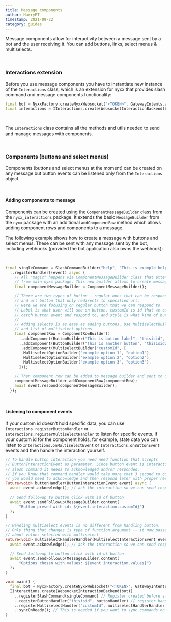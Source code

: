 ```yaml
---
title: Message components
author: HarryET
timestamp: 2021-09-22
category: guides
---
```


Message components allow for interactivity between a message sent by a bot and the user receiving it. You can add buttons, links, select menus & multiselects.

</br>

### Interactions extension

Before you use message components you have to instantiate new instance of the `Interactions` class, which is an extension for nyxx that provides slash command and message components functionality:

```dart
final bot = NyxxFactory.createNyxxWebsocket("<TOKEN>", GatewayIntents.allUnprivileged);
final interactions = IInteractions.create(WebsocketInteractionBackend(bot));
```

</br>

The `Interactions` class contains all the methods and utils needed to send and manage messages with components.

</br>

### Components (buttons and select menus)

Components (buttons and select menus at the moment) can be created on any message but button events can be listened only from the `Interactions` object.

</br>

#### Adding components to message

Components can be created using the `ComponentMessageBuilder` class from the `nyxx_interactions` package. It extends the basic
`MessageBuilder` from the `nyxx` package with an additional `addComponentRow` method which allows adding component rows and
components to a message.

The following example shows how to create a message with buttons and select menus. These can be sent with any message
sent by the bot, including webhooks (provided the bot application also owns the webhook):

</br>

```dart
final singleCommand = SlashCommandBuilder("help", "This is example help command", [])
  ..registerHandler((event) async {
    // All "magic" happens via ComponentMessageBuilder class that extends MessageBuilder
    // from main nyxx package. This new builder allows to create message with components.
    final componentMessageBuilder = ComponentMessageBuilder();

    // There are two types of button - regular ones that can be responded to an interaction
    // and url button that only redirects to specified url.
    // Here we are focusing on regular button that we can respond to.
    // Label is what user will see on button, customId is id that we ca use later to
    // catch button event and respond to, and style is what kind of button we want create.
    //
    // Adding selects is as easy as adding buttons. Use MultiselectBuilder with custom id
    // and list of multiselect options.
    final componentRow = ComponentRowBuilder()
      ..addComponent(ButtonBuilder("This is button label", "thisisid", ComponentStyle.success))
      ..addComponent(ButtonBuilder("This is another button", "thisisid2", ComponentStyle.success))
      ..addComponent(MultiselectBuilder("customId", [
        MultiselectOptionBuilder("example option 1", "option1"),
        MultiselectOptionBuilder("example option 2", "option2"),
        MultiselectOptionBuilder("example option 3", "option3"),
      ]));

    // Then component row can be added to message builder and sent to user.
    componentMessageBuilder.addComponentRow(componentRow);
    await event.respond(componentMessageBuilder);
  });
```

</br>

#### Listening to component events

If your custom id doesn't hold specific data, you can use `Interactions.registerButtonHandler` or `Interactions.registerMultiselectHandler`
to listen for specific events. If your custom id for the component holds, for example, state data you can listen to
`Interactions.onMultiselectEvent` or `Interactions.onButtonEvent` events and then handle the interaction yourself.

```dart
// To handle button interaction you need need function that accepts
// ButtonInteractionEvent as parameter. Since button event is interaction like
// slash command it needs to acknowledged and/or responded.
// If you know that command handler would take more that 3 second to complete
// you would need to acknowledge and then respond later with proper result.
Future<void> buttonHandler(ButtonInteractionEvent event) async {
  await event.acknowledge(); // ack the interaction so we can send response later

  // Send followup to button click with id of button
  await event.sendFollowup(MessageBuilder.content(
      "Button presed with id: ${event.interaction.customId}")
  );
}

// Handling multiselect events is no different from handling button.
// Only thing that changes is type of function argument -- it now passes information
// about values selected with multiselect
Future<void> multiselectHandlerHandler(MultiselectInteractionEvent event) async {
  await event.acknowledge(); // ack the interaction so we can send response later

  // Send followup to button click with id of button
  await event.sendFollowup(MessageBuilder.content(
      "Options chosen with values: ${event.interaction.values}")
  );
}

void main() {
  final bot = NyxxFactory.createNyxxWebsocket("<TOKEN>", GatewayIntents.allUnprivileged);
  IInteractions.create(WebsocketInteractionBackend(bot))
    ..registerSlashCommand(singleCommand) // Register created before slash command
    ..registerButtonHandler("thisisid", buttonHandler) // register handler for button with id: thisisid
    ..registerMultiselectHandler("customId", multiselectHandlerHandler) // register handler for multiselect with id: customId
    ..syncOnReady(); // This is needed if you want to sync commands on bot startup.
}
```
